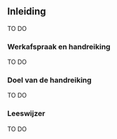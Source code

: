 ## Inleiding

TO DO

### Werkafspraak en handreiking

TO DO

### Doel van de handreiking

TO DO

### Leeswijzer

TO DO 

